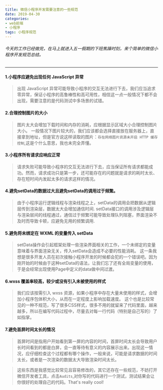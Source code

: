 ```yaml
---
title: 微信小程序开发需要注意的一些规范
date: 2019-04-30
categories:
- web前端
- 小程序
tags: 小程序规范
---
```

######  今天的工作已经做完，在马上就进入五一假期的下班焦躁时刻，来个简单的微信小程序开发规范总结。
---
#### 1.小程序应避免出现任何 JavaScript 异常
>出现 JavaScript 异常可能导致小程序的交互无法进行下去，我们应当追求零异常，保证小程序的高鲁棒性和高可用性，相信这一点一般情况下都不会出现，需要注意的是代码测试中多场景的试错。
> <!-- more -->
#### 2.合理控制图片的大小
>图片太大会增加下载时间和内存的消耗，应根据显示区域大小合理控制图片大小。
一般情况下图片较大的，我们应该都会选择直接放在服务器上，直接拿到地址，但是官方说这样读取的图片：`存在网络图片资源未开启 HTTP 缓存控制`,这是个什么意思，我也未完全弄懂。
#### 3.小程序所有请求应响应正常
>请求失败可能导致小程序的交互无法进行下去，应当保证所有请求都能成功。然而，请求成功只是第一步，还可能存在的问题就是请求的耗时太长、存在短时间内发起太多的请求这样的情况。
####  4.避免setData的数据过大且避免setData的调用过于频繁。
>由于小程序运行逻辑线程与渲染线程之上，setData的调用会把数据从逻辑层传到渲染层，数据太大会增加通信时间.
setData接口的调用涉及逻辑层与渲染层间的线程通过，通信过于频繁可能导致处理队列阻塞，界面渲染不及时而导致卡顿，应避免无用的频繁调用.
#### 5.避免将未绑定在 WXML 的变量传入 setData
>setData操作会引起框架处理一些渲染界面相关的工作，一个未绑定的变量意味着与界面渲染无关，传入setData会造成不必要的性能消耗。
这一条我想是很多开发人员在初次接触小程序开发的时候都会犯的一个错误吧。因为刚开始的时候由于这种setData的语法，让我们忘了还有全局变量的使用，于是会经常出现使用Page中定义的data做中间过渡。
#### 6.wxss 覆盖率较高，较少或没有引入未被使用的样式
>我们应该按需引入 wxss 资源，如果小程序中存在大量未使用的样式，会增加小程序包体积大小，从而在一定程度上影响加载速度。
>这个也是比较常见的一种不规范，写了很多CSS样式，很多不用的就留来了代码里面，越来越多，所以在编写代码过程中，尽量去对每一行代码（特别是自己写的）了如指掌。
#### 7.避免首屏时间太长的情况
>首屏时间是指用户开始看到第一屏的内容的时间，首屏时间太长会导致用户长时间看到的都是白屏，会一直等待有意义的内容展示出来。出现这一情况，应仔细检查这个过程都有哪个操作，一般来说，可能是请求数据的时间太长，或者是一次渲染的数据太大导致渲染时间太长。

>这些东西是我感觉比较常见且容易修改的，其它还存在一些规范，不妨打开微信开发者工具，点击`Audits`,对你写的代码进行一个测试，测试结果会让你很好的处理自己的代码。That's really cool!
